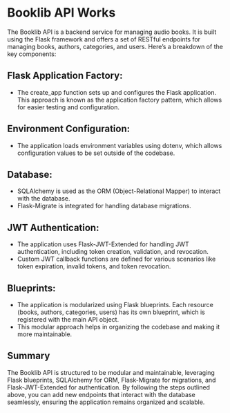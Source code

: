 # Booklib API Works
The Booklib API is a backend service for managing audio books. It is built using the Flask framework and offers a set of RESTful endpoints for managing books, authors, categories, and users. Here’s a breakdown of the key components:

## Flask Application Factory:
* The create_app function sets up and configures the Flask application. This approach is known as the application factory pattern, which allows for easier testing and configuration.

## Environment Configuration:
* The application loads environment variables using dotenv, which allows configuration values to be set outside of the codebase.

## Database:
* SQLAlchemy is used as the ORM (Object-Relational Mapper) to interact with the database.
* Flask-Migrate is integrated for handling database migrations.

## JWT Authentication:
* The application uses Flask-JWT-Extended for handling JWT authentication, including token creation, validation, and revocation.
* Custom JWT callback functions are defined for various scenarios like token expiration, invalid tokens, and token revocation.

## Blueprints:
* The application is modularized using Flask blueprints. Each resource (books, authors, categories, users) has its own blueprint, which is registered with the main API object.
* This modular approach helps in organizing the codebase and making it more maintainable.

## Summary
The Booklib API is structured to be modular and maintainable, leveraging Flask blueprints, SQLAlchemy for ORM, Flask-Migrate for migrations, and Flask-JWT-Extended for authentication. By following the steps outlined above, you can add new endpoints that interact with the database seamlessly, ensuring the application remains organized and scalable.